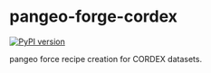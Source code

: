 # pangeo-forge-cordex

[![PyPI version](https://badge.fury.io/py/pangeo-forge-cordex.svg)](https://badge.fury.io/py/pangeo-forge-cordex)

pangeo force recipe creation for CORDEX datasets.
